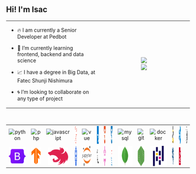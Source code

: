 ## Hi! I'm Isac
<table>
  <tr>
    <td width="50%">
      
- 🔥 I am currently a Senior Developer at Pedbot
- 🧩 I’m currently learning frontend, backend and data science  
- 📈 I have a degree in Big Data, at Fatec Shunji Nishimura  
- 🌀 I’m looking to collaborate on any type of project  

    </td>
      <td width="50%" align="center">
        <a href="https://github.com/Isac999">
          <img width="100%" src="https://github-readme-stats.vercel.app/api?username=Isac999&show_icons=true&theme=neon&include_all_commits=true&count_private=true"/>
        </a>
        <br>
        <a href="https://github.com/Isac999">
          <img width="100%" src="https://github-readme-stats.vercel.app/api/top-langs/?username=Isac999&layout=compact&langs_count=7&theme=neon"/>
        </a>
      </td>
  </tr>
</table>

<br>

<table align="center">
  <tr>
    <td align="center"><img align="center" alt="python" height="50" width="50" src="https://cdn.jsdelivr.net/gh/devicons/devicon/icons/python/python-original.svg" /></td>
    <td align="center"><img align="center" alt="php" height="55" width="60" src="https://cdn.jsdelivr.net/gh/devicons/devicon/icons/php/php-plain.svg"/></td>
    <td align="center"><img align="center" alt="javascript" height="50" width="50" src="https://cdn.jsdelivr.net/gh/devicons/devicon/icons/javascript/javascript-original.svg" /></td>
    <td align="center"><img align="center" alt="laravel" height="50" width="50" src="https://raw.githubusercontent.com/devicons/devicon/6910f0503efdd315c8f9b858234310c06e04d9c0/icons/laravel/laravel-original.svg" /></td>
    <td align="center"><img align="center" alt="vue" height="50" width="50" src="https://cdn.jsdelivr.net/gh/devicons/devicon/icons/vuejs/vuejs-original.svg" /></td>
    <td align="center"><img align="center" alt="typescript" height="50" width="50" src="https://github.com/devicons/devicon/blob/master/icons/typescript/typescript-original.svg"/></td>
    <td align="center"><img align="center" alt="html5" height="50" width="50" src="https://raw.githubusercontent.com/devicons/devicon/master/icons/html5/html5-original.svg"></td>
    <td align="center"><img align="center" alt="css3" height="50" width="60" src="https://raw.githubusercontent.com/devicons/devicon/master/icons/css3/css3-original.svg"></td>
    <td align="center"><img align="center" alt="mysql" height="50" width="50" src="https://cdn.jsdelivr.net/gh/devicons/devicon/icons/mysql/mysql-original.svg" /></td>
    <td align="center"><img align="center" alt="git" height="50" width="50" src="https://cdn.jsdelivr.net/gh/devicons/devicon/icons/git/git-original.svg" /></td>
    <td align="center"><img align="center" alt="docker" height="75" width="60" src="https://cdn.jsdelivr.net/gh/devicons/devicon/icons/docker/docker-original.svg" /></td>
    <td align="center"><img align="center" alt="linux" height="50" width="50" src="https://github.com/devicons/devicon/blob/master/icons/linux/linux-original.svg" /></td>
    <td align="center"><img align="center" alt="vscode" height="50" width="50" src="https://github.com/devicons/devicon/blob/master/icons/vscode/vscode-original.svg"/></td>
    <td align="center"><img align="center" alt="bash" height="50" width="50" src="https://github.com/devicons/devicon/blob/master/icons/bash/bash-original.svg"/></td>
  </tr>
  <tr>
    <td align="center"><img align="center" alt="bootstrap" height="50" width="50" src="https://github.com/devicons/devicon/blob/master/icons/bootstrap/bootstrap-original.svg"/></td>
    <td align="center"><img align="center" alt="tensorflow" height="45" width="50" src="https://github.com/devicons/devicon/blob/master/icons/tensorflow/tensorflow-original.svg"/></td>
    <td align="center"><img align="center" alt="nestjs" height="48" width="55" src="https://raw.githubusercontent.com/devicons/devicon/6910f0503efdd315c8f9b858234310c06e04d9c0/icons/nestjs/nestjs-original.svg"/></td>
    <td align="center"><img align="center" alt="kubernetes" height="55" width="55" src="https://github.com/devicons/devicon/blob/master/icons/kubernetes/kubernetes-plain.svg"/></td>
    <td align="center"><img align="center" alt="jupyter" height="55" width="55" src="https://github.com/devicons/devicon/blob/master/icons/jupyter/jupyter-original-wordmark.svg"/></td>
    <td align="center"><img align="center" alt="flask" height="55" width="55" src="https://github.com/devicons/devicon/blob/master/icons/flask/flask-original.svg"/></td>
    <td align="center"><img align="center" alt="graphql" height="55" width="55" src="https://github.com/devicons/devicon/blob/master/icons/graphql/graphql-plain.svg"/></td>
    <td align="center"><img align="center" alt="java" height="55" width="55" src="https://github.com/devicons/devicon/blob/master/icons/java/java-original.svg"/></td>
    <td align="center"><img align="center" alt="mongodb" height="55" width="55" src="https://github.com/devicons/devicon/blob/master/icons/mongodb/mongodb-original.svg"/></td>
    <td align="center"><img align="center" alt="nodejs" height="55" width="55" src="https://github.com/devicons/devicon/blob/master/icons/nodejs/nodejs-plain.svg"/></td>
    <td align="center"><img align="center" alt="pandas" height="55" width="55" src="https://github.com/devicons/devicon/blob/master/icons/pandas/pandas-original.svg"/></td>
    <td align="center"><img align="center" alt="postgresql" height="50" width="55" src="https://github.com/devicons/devicon/blob/master/icons/postgresql/postgresql-plain.svg"/></td>
    <td align="center"><img align="center" alt="selenium" height="50" width="50" src="https://github.com/devicons/devicon/blob/master/icons/selenium/selenium-original.svg"/></td>
  </tr>
</table>


</div>

